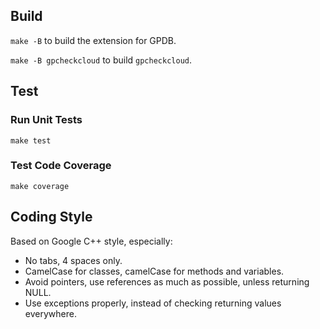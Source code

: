 ## Build

`make -B` to build the extension for GPDB.

`make -B gpcheckcloud` to build `gpcheckcloud`.

## Test

### Run Unit Tests

`make test`

### Test Code Coverage

`make coverage`

## Coding Style

Based on Google C++ style, especially:

- No tabs, 4 spaces only.
- CamelCase for classes, camelCase for methods and variables.
- Avoid pointers, use references as much as possible, unless returning NULL.
- Use exceptions properly, instead of checking returning values everywhere.
